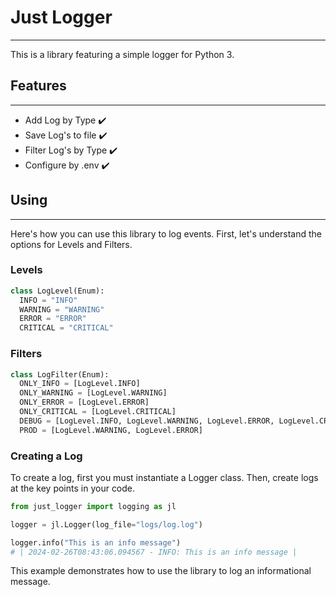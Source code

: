  # Just Logger 
__________________________________________

This is a library featuring a simple logger for Python 3.


## Features
_________________________________________
- Add Log by Type ✔️
- Save Log's to file ✔️
- Filter Log's by Type ✔️
- Configure by .env ✔️

## Using 
__________________________________________

Here's how you can use this library to log events. First, let's understand the options for Levels and Filters.

### Levels
```python
class LogLevel(Enum):
  INFO = "INFO"
  WARNING = "WARNING"
  ERROR = "ERROR"
  CRITICAL = "CRITICAL"
```

### Filters
```python
class LogFilter(Enum):
  ONLY_INFO = [LogLevel.INFO]
  ONLY_WARNING = [LogLevel.WARNING]
  ONLY_ERROR = [LogLevel.ERROR]
  ONLY_CRITICAL = [LogLevel.CRITICAL]
  DEBUG = [LogLevel.INFO, LogLevel.WARNING, LogLevel.ERROR, LogLevel.CRITICAL]
  PROD = [LogLevel.WARNING, LogLevel.ERROR]
```

### Creating a Log

To create a log, first you must instantiate a Logger class. Then, create logs at the key points in your code.

```python
from just_logger import logging as jl

logger = jl.Logger(log_file="logs/log.log")

logger.info("This is an info message")
# | 2024-02-26T08:43:06.094567 - INFO: This is an info message |                                                                                        

```
This example demonstrates how to use the library to log an informational message.